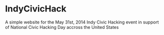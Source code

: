 IndyCivicHack
=====

A simple website for the May 31st, 2014 Indy Civic Hacking event in support of National Civic Hacking Day accross the United States
